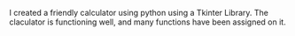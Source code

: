 I created a friendly calculator using python using a Tkinter Library. The claculator is functioning well, and many functions have been assigned on it. 
